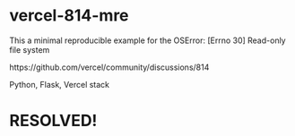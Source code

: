 # vercel-814-mre
This a minimal reproducible example for the OSError: [Errno 30] Read-only file system
<p> https://github.com/vercel/community/discussions/814
<p> Python, Flask, Vercel stack
<h1> RESOLVED! </h1>
